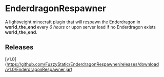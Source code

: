# EnderdragonRespawner

A lightweight minecraft plugin that will respawn the Enderdragon in **world_the_end** every *6 hours* or upon server load if no Enderdragon exists **world_the_end**.

## Releases
[v1.0] (https://github.com/FuzzyStatic/EnderdragonRespawner/releases/download/v1.0/EnderdragonRespawner.jar)
